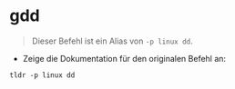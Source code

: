 # gdd

> Dieser Befehl ist ein Alias von `-p linux dd`.

- Zeige die Dokumentation für den originalen Befehl an:

`tldr -p linux dd`
